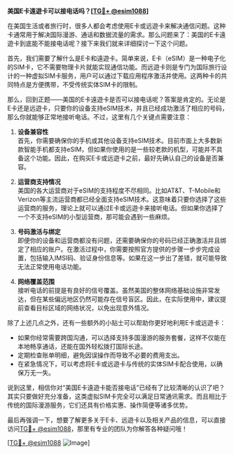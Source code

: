 **美国E卡遠遊卡可以接电话吗？[[TG💪+ @esim1088](https://t.me/s/esim1088)]**

在美国生活或者旅行时，很多人都会考虑使用E卡或远遊卡来解决通信问题。这种卡通常用于解决国际漫游、通话和数据流量的需求。那么问题来了：美国的E卡遠遊卡到底能不能接电话呢？接下来我们就来详细探讨一下这个问题。

首先，我们需要了解什么是E卡和遠遊卡。简单来说，E卡（eSIM）是一种电子化的SIM卡，它不需要物理卡片就能实现通信功能。而远遊卡则是专门为国际旅行设计的一种虚拟SIM卡服务，用户可以通过下载应用程序激活并使用。这两种卡的共同特点是方便携带，不受传统实体SIM卡的限制。

那么，回到正题——美国的E卡遠遊卡是否可以接电话呢？答案是肯定的。无论是E卡还是远遊卡，只要你的设备支持eSIM技术，并且已经成功激活了相应的号码，那么你就能够正常地接听电话。不过，这里有几个关键点需要注意：

1. **设备兼容性**  
   首先，你需要确保你的手机或其他设备支持eSIM技术。目前市面上大多数新款智能手机都支持eSIM，但如果你使用的是一些较老款的机型，可能并不具备这个功能。因此，在购买E卡或远遊卡之前，最好先确认自己的设备是否兼容。

2. **运营商支持情况**  
   美国的各大运营商对于eSIM的支持程度不尽相同。比如AT&T、T-Mobile和Verizon等主流运营商都已经全面支持eSIM技术。这意味着只要你选择了这些运营商的服务，理论上就可以通过E卡或远遊卡来接听电话。但如果你选择了一个不支持eSIM的小型运营商，那可能会遇到一些麻烦。

3. **号码激活与绑定**  
   即便你的设备和运营商都没有问题，还需要确保你的号码已经正确激活并且绑定了相应的账户。在激活过程中，你需要按照官方提供的步骤一步步完成设置，包括输入IMSI码、验证身份信息等。如果在这一步出了差错，就可能导致无法正常使用电话功能。

4. **网络覆盖范围**  
   接听电话的前提是有良好的信号覆盖。虽然美国的整体网络基础设施非常发达，但在某些偏远地区仍然可能存在信号盲区。因此，在实际使用中，建议提前查看目标区域的网络状况，以免出现意外情况。

除了上述几点之外，还有一些额外的小贴士可以帮助你更好地利用E卡或远遊卡：

- 如果你经常需要跨国沟通，可以选择支持多国漫游的服务套餐，这样不仅能在本地畅享通话，还能在国外轻松拨打国际长途。
- 定期检查账单明细，避免因误操作而导致不必要的费用支出。
- 在紧急情况下，可以考虑将E卡或远遊卡与传统的实体SIM卡配合使用，以确保万无一失。

说到这里，相信你对“美国E卡遠遊卡能否接电话”已经有了比较清晰的认识了吧？其实只要做好充分准备，这类虚拟SIM卡完全可以满足日常通讯需求。而且相比于传统的国际漫游服务，它们还具有价格实惠、操作简便等诸多优势。

最后再强调一下，想要了解更多关于E卡、远遊卡以及相关产品的信息，可以直接访问[TG💪+ @esim1088](https://t.me/s/esim1088)，那里有专业的团队为你解答各种疑问哦！

[[TG💪+ @esim1088](https://t.me/s/esim1088) ![Image](https://i.postimg.cc/4NQfJmqS/Snipaste-2025-05-13-00-14-12.png)]